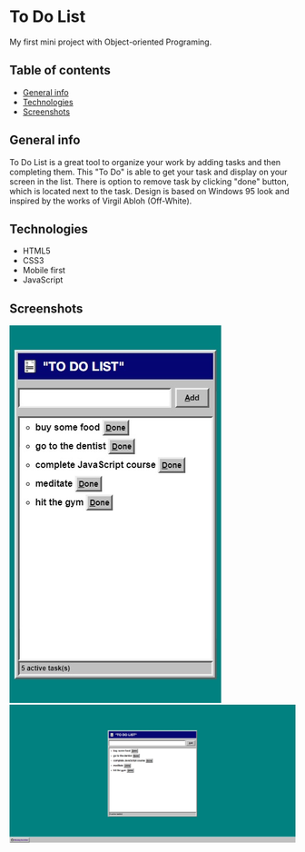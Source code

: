 # To Do List
My first mini project with Object-oriented Programing.

## Table of contents
* [General info](#general-info)
* [Technologies](#technologies)
* [Screenshots](#screenshots)

## General info
To Do List is a great tool to organize your work by adding tasks and then completing them. This "To Do" is able to get your task and display on your screen in the list. There is option to remove task by clicking "done" button, which is located next to the task. Design is based on Windows 95 look and inspired by the works of Virgil Abloh (Off-White).

## Technologies
* HTML5
* CSS3
* Mobile first
* JavaScript

## Screenshots
![](./images/mobile-screen.jpg) ![](./images/desktop-screen.jpg)
